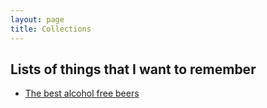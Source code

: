 ```yaml
---
layout: page
title: Collections
---
```



## Lists of things that I want to remember

- [The best alcohol free beers](list_1.md)
